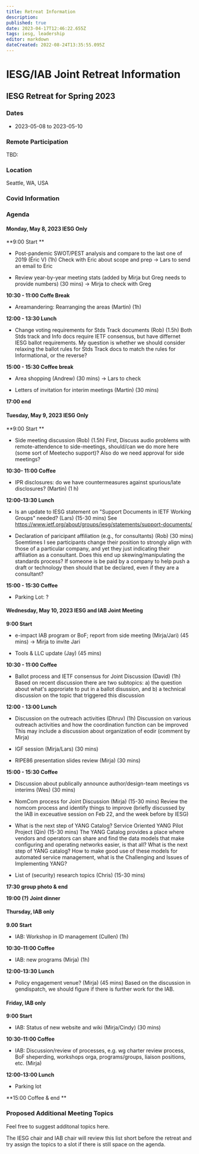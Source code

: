 ```yaml
---
title: Retreat Information
description: 
published: true
date: 2023-04-17T12:46:22.655Z
tags: iesg, leadership
editor: markdown
dateCreated: 2022-08-24T13:35:55.095Z
---
```


# IESG/IAB Joint Retreat Information
##  IESG Retreat for Spring 2023 

### Dates 

* 2023-05-08 to 2023-05-10

### Remote Participation 

TBD:

### Location 

Seattle, WA, USA

### Covid Information 


### Agenda 

#### Monday, May 8, 2023 IESG Only

**9:00 Start **

* Post-pandemic SWOT/PEST analysis and compare to the last one of 2019 (Éric V) (1h)
Check with Eric about scope and prep -> Lars to send an email to Eric

* Review year-by-year meeting stats (added by Mirja but Greg needs to provide numbers) (30 mins)
-> Mirja to check with Greg 

**10:30 - 11:00 Coffe Break**

* Areamandering: Rearranging the areas (Martin) (1h)

**12:00 - 13:30 Lunch**

* Change voting requirements for Stds Track documents (Rob) (1.5h)
Both Stds track and Info docs require IETF consensus, but have differnet IESG ballot requirements.  My question is whether we should consider relaxing the ballot rules for Stds Track docs to match the rules for Informational, or the reverse?


**15:00 - 15:30 Coffee break**


* Area shopping (Andrew) (30 mins)
-> Lars to check

* Letters of invitation for interim meetings (Martin) (30 mins)


**17:00 end**


#### Tuesday, May 9, 2023 IESG Only

**9:00 Start **

* Side meeting discussion (Rob) (1.5h)
First, Discuss audio problems with remote-attendence to side-meetings, should/can we do more here (some sort of Meetecho support)? 
Also do we need approval for side meetings?



**10:30- 11:00 Coffee**

* IPR disclosures: do we have countermeasures against spurious/late disclosures? (Martin) (1 h)



**12:00-13:30 Lunch**

* Is an update to IESG statement on "Support Documents in IETF Working Groups" needed? (Lars) (15-30 mins) 
See https://www.ietf.org/about/groups/iesg/statements/support-documents/

* Declaration of paricipant affiliation (e.g., for consultants) (Rob) (30 mins)
Soemtimes I see participants change their position to strongly align with those of a particular company, and yet they just indicating their affiliation as a consultant.  Does this end up skewing/manipulating the standards process?  If someone is be paid by a company to help push a draft or technology then should that be declared, even if they are a consultant?

**15:00 - 15:30 Coffee**

* Parking Lot: ?

#### Wednesday, May 10, 2023 IESG and IAB Joint Meeting

**9:00 Start**

* e-impact IAB program or BoF; report from side meeting (Mirja/Jari) (45 mins)
-> Mirja to invite Jari

* Tools & LLC update (Jay) (45 mins) 


**10:30 - 11:00 Coffee**

* Ballot process and IETF consensus for Joint Discussion (David) (1h)
Based on recent discussion there are two subtopics: a) the question about what's approriate to put in a ballot disussion, and b) a technical discussion on the topic that triggered this discussion

**12:00 - 13:00 Lunch**

* Discussion on the outreach activities (Dhruv) (1h)
Discussion on various outreach activities and how the coordination function can be improved
This may include a discussion about organization of eodir (comment by Mirja)

* IGF session (Mirja/Lars) (30 mins)

* RIPE86 presentation slides review (Mirja) (30 mins)

**15:00 - 15:30 Coffee**

*  Discussion about publically announce author/design-team meetings vs interims  (Wes) (30 mins)

* NomCom process for Joint Discussion (Mirja) (15-30 mins)
Review the nomcom process and identify things to improve (briefly discussed by the IAB in exceuative session on Feb 22, and the week before by IESG)


* What is the next step of YANG Catalog? Service Oriented YANG Pilot Project (Qin) (15-30 mins)
The YANG Catalog provides a place where vendors and operators can share and find the data models that make configuring and operating networks easier, is that all? What is the next step of YANG catalog? How to make good use of these models for automated service management, what is the Challenging and Issues of Implementing YANG? 

* List of (security) research topics (Chris) (15-30 mins)

**17:30 group photo & end**

**19:00 (?) Joint dinner**


#### Thursday, IAB only 

**9.00 Start**

* IAB: Workshop in ID management (Cullen) (1h)

**10:30-11:00 Coffee**

* IAB: new programs (Mirja)  (1h)

**12:00-13:30 Lunch**

* Policy engagement venue? (Mirja) (45 mins)
Based on the discussion in gendispatch, we should figure if there is further work for the IAB.

#### Friday, IAB only

**9:00 Start**

* IAB: Status of new website and wiki (Mirja/Cindy) (30 mins)

**10:30-11:00 Coffee**

* IAB: Discussion/review of processes, e.g. wg charter review process, BoF sheperding, workshops orga, programs/groups, liaison positions, etc. (Mirja)

**12:00-13:00 Lunch**

* Parking lot

**15:00 Coffee & end **


### Proposed Additional Meeting Topics
Feel free to suggest additonal topics here.

The IESG chair and IAB chair will review this list short before the retreat and try assign the topics to a slot if there is still space on the agenda.


